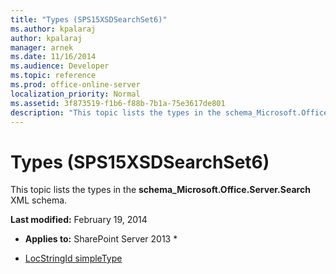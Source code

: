 ```yaml
---
title: "Types (SPS15XSDSearchSet6)"
ms.author: kpalaraj
author: kpalaraj
manager: arnek
ms.date: 11/16/2014
ms.audience: Developer
ms.topic: reference
ms.prod: office-online-server
localization_priority: Normal
ms.assetid: 3f873519-f1b6-f88b-7b1a-75e3617de801
description: "This topic lists the types in the schema_Microsoft.Office.Server.Search XML schema."
---
```


# Types (SPS15XSDSearchSet6)

This topic lists the types in the **schema_Microsoft.Office.Server.Search** XML schema. 
  
 **Last modified:** February 19, 2014 
  
 * **Applies to:** SharePoint Server 2013 * 
  
- [LocStringId simpleType](locstringid-simpletype-sps15xsdsearchset6.md)
    

